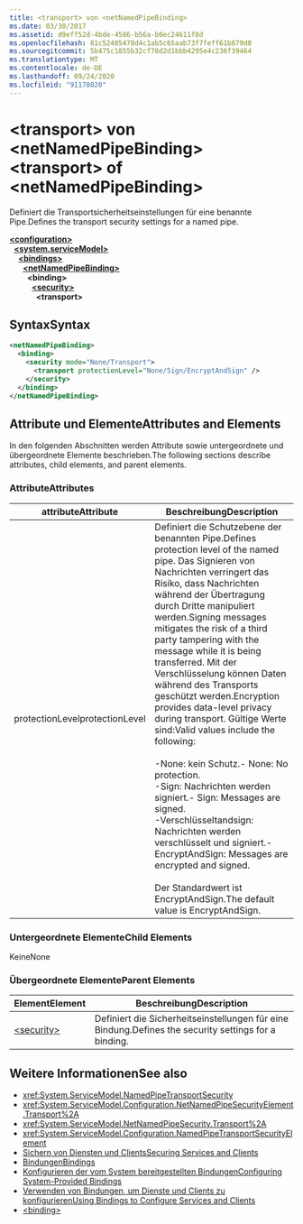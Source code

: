 ```yaml
---
title: <transport> von <netNamedPipeBinding>
ms.date: 03/30/2017
ms.assetid: d9eff52d-4bde-4586-b56a-b0ec24611f8d
ms.openlocfilehash: 81c52405478d4c1ab5c65aab73f7feff61b879d0
ms.sourcegitcommit: 5b475c1855b32cf78d2d1bbb4295e4c236f39464
ms.translationtype: MT
ms.contentlocale: de-DE
ms.lasthandoff: 09/24/2020
ms.locfileid: "91178020"
---
```

# <a name="transport-of-netnamedpipebinding"></a><span data-ttu-id="7ae19-102">\<transport> von \<netNamedPipeBinding></span><span class="sxs-lookup"><span data-stu-id="7ae19-102">\<transport> of \<netNamedPipeBinding></span></span>

<span data-ttu-id="7ae19-103">Definiert die Transportsicherheitseinstellungen für eine benannte Pipe.</span><span class="sxs-lookup"><span data-stu-id="7ae19-103">Defines the transport security settings for a named pipe.</span></span>  
  
[**\<configuration>**](../configuration-element.md)\
&nbsp;&nbsp;[**\<system.serviceModel>**](system-servicemodel.md)\
&nbsp;&nbsp;&nbsp;&nbsp;[**\<bindings>**](bindings.md)\
&nbsp;&nbsp;&nbsp;&nbsp;&nbsp;&nbsp;[**\<netNamedPipeBinding>**](netnamedpipebinding.md)\
&nbsp;&nbsp;&nbsp;&nbsp;&nbsp;&nbsp;&nbsp;&nbsp;**\<binding>**\
&nbsp;&nbsp;&nbsp;&nbsp;&nbsp;&nbsp;&nbsp;&nbsp;&nbsp;&nbsp;[**\<security>**](security-of-netnamedpipebinding.md)\
&nbsp;&nbsp;&nbsp;&nbsp;&nbsp;&nbsp;&nbsp;&nbsp;&nbsp;&nbsp;&nbsp;&nbsp;**\<transport>**  
  
## <a name="syntax"></a><span data-ttu-id="7ae19-104">Syntax</span><span class="sxs-lookup"><span data-stu-id="7ae19-104">Syntax</span></span>  
  
```xml  
<netNamedPipeBinding>
  <binding>
    <security mode="None/Transport">
      <transport protectionLevel="None/Sign/EncryptAndSign" />
    </security>
  </binding>
</netNamedPipeBinding>
```  
  
## <a name="attributes-and-elements"></a><span data-ttu-id="7ae19-105">Attribute und Elemente</span><span class="sxs-lookup"><span data-stu-id="7ae19-105">Attributes and Elements</span></span>  

 <span data-ttu-id="7ae19-106">In den folgenden Abschnitten werden Attribute sowie untergeordnete und übergeordnete Elemente beschrieben.</span><span class="sxs-lookup"><span data-stu-id="7ae19-106">The following sections describe attributes, child elements, and parent elements.</span></span>  
  
### <a name="attributes"></a><span data-ttu-id="7ae19-107">Attribute</span><span class="sxs-lookup"><span data-stu-id="7ae19-107">Attributes</span></span>  
  
|<span data-ttu-id="7ae19-108">attribute</span><span class="sxs-lookup"><span data-stu-id="7ae19-108">Attribute</span></span>|<span data-ttu-id="7ae19-109">Beschreibung</span><span class="sxs-lookup"><span data-stu-id="7ae19-109">Description</span></span>|  
|---------------|-----------------|  
|<span data-ttu-id="7ae19-110">protectionLevel</span><span class="sxs-lookup"><span data-stu-id="7ae19-110">protectionLevel</span></span>|<span data-ttu-id="7ae19-111">Definiert die Schutzebene der benannten Pipe.</span><span class="sxs-lookup"><span data-stu-id="7ae19-111">Defines protection level of the named pipe.</span></span> <span data-ttu-id="7ae19-112">Das Signieren von Nachrichten verringert das Risiko, dass Nachrichten während der Übertragung durch Dritte manipuliert werden.</span><span class="sxs-lookup"><span data-stu-id="7ae19-112">Signing messages mitigates the risk of a third party tampering with the message while it is being transferred.</span></span> <span data-ttu-id="7ae19-113">Mit der Verschlüsselung können Daten während des Transports geschützt werden.</span><span class="sxs-lookup"><span data-stu-id="7ae19-113">Encryption provides data-level privacy during transport.</span></span> <span data-ttu-id="7ae19-114">Gültige Werte sind:</span><span class="sxs-lookup"><span data-stu-id="7ae19-114">Valid values include the following:</span></span><br /><br /> <span data-ttu-id="7ae19-115">-None: kein Schutz.</span><span class="sxs-lookup"><span data-stu-id="7ae19-115">-   None: No protection.</span></span><br /><span data-ttu-id="7ae19-116">-Sign: Nachrichten werden signiert.</span><span class="sxs-lookup"><span data-stu-id="7ae19-116">-   Sign: Messages are signed.</span></span><br /><span data-ttu-id="7ae19-117">-Verschlüsseltandsign: Nachrichten werden verschlüsselt und signiert.</span><span class="sxs-lookup"><span data-stu-id="7ae19-117">-   EncryptAndSign: Messages are encrypted and signed.</span></span><br /><br /> <span data-ttu-id="7ae19-118">Der Standardwert ist EncryptAndSign.</span><span class="sxs-lookup"><span data-stu-id="7ae19-118">The default value is EncryptAndSign.</span></span>|  
  
### <a name="child-elements"></a><span data-ttu-id="7ae19-119">Untergeordnete Elemente</span><span class="sxs-lookup"><span data-stu-id="7ae19-119">Child Elements</span></span>  

 <span data-ttu-id="7ae19-120">Keine</span><span class="sxs-lookup"><span data-stu-id="7ae19-120">None</span></span>  
  
### <a name="parent-elements"></a><span data-ttu-id="7ae19-121">Übergeordnete Elemente</span><span class="sxs-lookup"><span data-stu-id="7ae19-121">Parent Elements</span></span>  
  
|<span data-ttu-id="7ae19-122">Element</span><span class="sxs-lookup"><span data-stu-id="7ae19-122">Element</span></span>|<span data-ttu-id="7ae19-123">Beschreibung</span><span class="sxs-lookup"><span data-stu-id="7ae19-123">Description</span></span>|  
|-------------|-----------------|  
|[\<security>](security-of-netnamedpipebinding.md)|<span data-ttu-id="7ae19-124">Definiert die Sicherheitseinstellungen für eine Bindung.</span><span class="sxs-lookup"><span data-stu-id="7ae19-124">Defines the security settings for a binding.</span></span>|  
  
## <a name="see-also"></a><span data-ttu-id="7ae19-125">Weitere Informationen</span><span class="sxs-lookup"><span data-stu-id="7ae19-125">See also</span></span>

- <xref:System.ServiceModel.NamedPipeTransportSecurity>
- <xref:System.ServiceModel.Configuration.NetNamedPipeSecurityElement.Transport%2A>
- <xref:System.ServiceModel.NetNamedPipeSecurity.Transport%2A>
- <xref:System.ServiceModel.Configuration.NamedPipeTransportSecurityElement>
- [<span data-ttu-id="7ae19-126">Sichern von Diensten und Clients</span><span class="sxs-lookup"><span data-stu-id="7ae19-126">Securing Services and Clients</span></span>](../../../wcf/feature-details/securing-services-and-clients.md)
- [<span data-ttu-id="7ae19-127">Bindungen</span><span class="sxs-lookup"><span data-stu-id="7ae19-127">Bindings</span></span>](../../../wcf/bindings.md)
- [<span data-ttu-id="7ae19-128">Konfigurieren der vom System bereitgestellten Bindungen</span><span class="sxs-lookup"><span data-stu-id="7ae19-128">Configuring System-Provided Bindings</span></span>](../../../wcf/feature-details/configuring-system-provided-bindings.md)
- [<span data-ttu-id="7ae19-129">Verwenden von Bindungen, um Dienste und Clients zu konfigurieren</span><span class="sxs-lookup"><span data-stu-id="7ae19-129">Using Bindings to Configure Services and Clients</span></span>](../../../wcf/using-bindings-to-configure-services-and-clients.md)
- [\<binding>](bindings.md)
